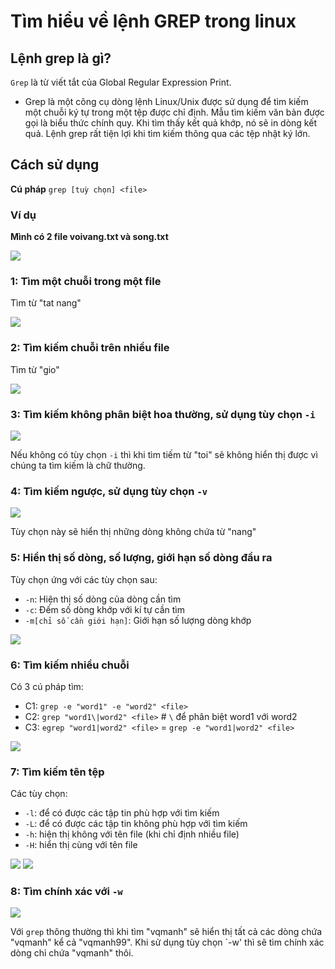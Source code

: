 # Tìm hiểu về lệnh GREP trong linux

## Lệnh grep là gì?
`Grep` là từ viết tắt của Global Regular Expression Print.

- Grep là một công cụ dòng lệnh Linux/Unix được sử dụng để tìm kiếm một chuỗi ký tự trong một tệp được chỉ định. Mẫu tìm kiếm văn bản được gọi là biểu thức chính quy. Khi tìm thấy kết quả khớp, nó sẽ in dòng kết quả. Lệnh grep rất tiện lợi khi tìm kiếm thông qua các tệp nhật ký lớn.

## Cách sử dụng

**Cú pháp** `grep [tuỳ chọn] <file>`

### Ví dụ

**Mình có 2 file voivang.txt và song.txt**

<img src=https://imgur.com/uLe69bH.jpg>

### 1: Tìm một chuỗi trong một file

Tìm từ "tat nang"

<img src=https://imgur.com/yoGaXLp.jpg>

### 2:  Tìm kiếm chuỗi trên nhiều file

Tìm từ "gio"



<img src=https://imgur.com/iuNldDJ.jpg>

### 3: Tìm kiếm không phân biệt hoa thường, sử dụng tùy chọn `-i`

<img src=https://imgur.com/xxiTUQI.jpg>

Nếu không có tùy chọn `-i` thì khi tìm tiếm từ "toi" sẽ không hiển thị được vì chúng ta tìm kiếm là chữ thường.

### 4: Tìm kiếm ngược, sử dụng tùy chọn `-v`


<img src=https://imgur.com/aAcBVXe.jpg>

Tùy chọn này sẽ hiển thị những dòng không chứa từ "nang"

### 5: Hiển thị số dòng, số lượng, giới hạn số dòng đầu ra

Tùy chọn ứng với các tùy chọn sau:

- `-n`: Hiện thị số dòng của dòng cần tìm
- `-c`: Đếm số dòng khớp với kí tự cần tìm
- `-m[chỉ số cần giới hạn]`: Giới hạn số lượng dòng khớp

<img src=https://imgur.com/0rLtBtw.jpg>

### 6: Tìm kiếm nhiều chuỗi

Có 3 cú pháp tìm:

- C1: `grep -e "word1" -e "word2" <file>`
- C2: `grep "word1\|word2" <file>` # `\` để phân biệt word1 với word2
- C3: `egrep "word1|word2" <file>` = `grep -e "word1|word2" <file>`

<img src=https://imgur.com/ukelNG6.jpg>

### 7: Tìm kiếm tên tệp

Các tùy chọn:

- `-l`: để có được các tập tin phù hợp với tìm kiếm
- `-L`: để có được các tập tin không phù hợp với tìm kiếm
- `-h`: hiện thị không với tên file (khi chỉ định nhiều file)
- `-H`: hiển thị cùng với tên file


<img src=https://imgur.com/zF3MOQt.jpg>

<img src=https://imgur.com/Om426NL.jpg>

### 8: Tìm chính xác với `-w`

<img src=https://imgur.com/enwwuM4.jpg>

Với `grep` thông thường thì khi tìm "vqmanh" sẽ hiển thị tất cả các dòng chứa "vqmanh" kể cả "vqmanh99". Khi sử dụng tùy chọn `-w' thì sẽ tìm chính xác dòng chỉ chứa "vqmanh" thôi.